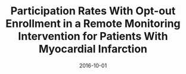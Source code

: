 ---
articlename2: Heartstrong Opt Out
title: >-
  Participation Rates With Opt-out Enrollment in a Remote Monitoring Intervention for Patients With Myocardial Infarction
date: 2016-10-01
summary: >-
  For low-risk interventions, opt-out approaches can improve the efficiency of recruitment, expand the intervention to those who are otherwise less likely to participate, and increase generalizability of clinical trials to a broader population.
authors: >-
  Shivan J. Mehta, MD, MBA, MSHP; Andrea B. Troxel, ScD; Noora Marcus, MA; Christina Jameson, BS; Devon Taylor, BS; David A. Asch, MD, MBA; Kevin G. Volpp, MD, PhD
externallink: 'http://jamanetwork.com/journals/jamacardiology/article-abstract/2549969'
journal: JAMA Cardiol.
---